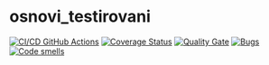 # osnovi_testirovani
[![CI/CD GitHub Actions](https://github.com/Afanasev-Artyom-22107/osnovi_testirovani/actions/workflows/test-action.yml/badge.svg)](https://github.com/Afanasev-Artyom-22107/osnovi_testirovan/actions/workflows/test-action.yml)
[![Coverage Status](https://coveralls.io/repos/github/Afanasev-Artyom-22107/osnovi_testirovani/badge.svg?branch=main)](https://coveralls.io/github/Afanasev-Artyom-22107/osnovi_testirovani?branch=main)
[![Quality Gate](https://sonarcloud.io/api/project_badges/measure?project=Afanasev-Artyom-22107_osnovi_testirovani&metric=alert_status)](https://sonarcloud.io/dashboard?id=Afanasev-Artyom-22107_osnovi_testirovani)
[![Bugs](https://sonarcloud.io/api/project_badges/measure?project=Afanasev-Artyom-22107_osnovi_testirovani&metric=bugs)](https://sonarcloud.io/summary/new_code?id=Afanasev-Artyom-22107_osnovi_testirovani)
[![Code smells](https://sonarcloud.io/api/project_badges/measure?project=gagarin221072022_task1&metric=code_smells)](https://sonarcloud.io/dashboard?id=Afanasev-Artyom-22107_osnovi_testirovani)
